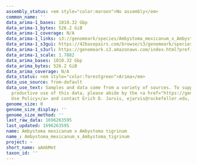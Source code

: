 ```yaml
---
assembly_status: <em style="color:maroon">No assembly</em>
common_name: ''
data_arima-1_bases: 1010.32 Gbp
data_arima-1_bytes: 526.2 GiB
data_arima-1_coverage: N/A
data_arima-1_links: s3://genomeark/species/Ambystoma_mexicanum_x_Ambystoma_tigrinum/aAmbMet1/genomic_data/arima/<br>
data_arima-1_s3gui: https://42basepairs.com/browse/s3/genomeark/species/Ambystoma_mexicanum_x_Ambystoma_tigrinum/aAmbMet1/genomic_data/arima/
data_arima-1_s3url: https://genomeark.s3.amazonaws.com/index.html?prefix=species/Ambystoma_mexicanum_x_Ambystoma_tigrinum/aAmbMet1/genomic_data/arima/
data_arima-1_scale: 1.7882
data_arima_bases: 1010.32 Gbp
data_arima_bytes: 526.2 GiB
data_arima_coverage: N/A
data_status: <em style="color:forestgreen">Arima</em>
data_use_source: from-default
data_use_text: Samples and data come from a variety of sources. To support fair and
  productive use of this data, please abide by the <a href="https://genome10k.soe.ucsc.edu/data-use-policies/">Data
  Use Policy</a> and contact Erich D. Jarvis, ejarvis@rockefeller.edu, with any questions.
genome_size: 0
genome_size_display: ''
genome_size_method: ''
last_raw_data: 1696263595
last_updated: 1696263595
name: Ambystoma mexicanum x Ambystoma tigrinum
name_: Ambystoma_mexicanum_x_Ambystoma_tigrinum
project: ~
short_name: aAmbMet
taxon_id: ''
---
```

